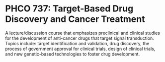 # PHCO 737: Target-Based Drug Discovery and Cancer Treatment

A lecture/discussion course that emphasizes preclinical and clinical studies for the development of anti-cancer drugs that target signal transduction. Topics include: target identification and validation, drug discovery, the process of government approval for clinical trials, design of clinical trials, and new genetic-based technologies to foster drug development.